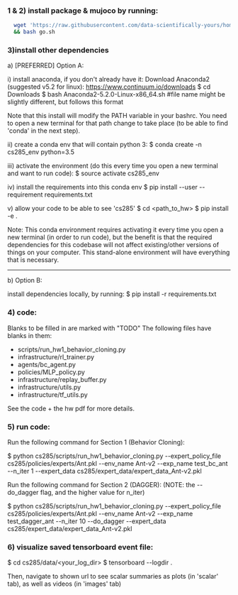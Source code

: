 
### 1 & 2) install package & mujoco by running:
```bash
  wget 'https://raw.githubusercontent.com/data-scientifically-yours/homework_fall2019/master/hw1/go.sh' \
  && bash go.sh
```

### 3)install other dependencies

a) [PREFERRED] Option A:

i) install anaconda, if you don't already have it:
Download Anaconda2 (suggested v5.2 for linux): https://www.continuum.io/downloads
$ cd Downloads
$ bash Anaconda2-5.2.0-Linux-x86_64.sh #file name might be slightly different, but follows this format

Note that this install will modify the PATH variable in your bashrc.
You need to open a new terminal for that path change to take place (to be able to find 'conda' in the next step).

ii) create a conda env that will contain python 3:
$ conda create -n cs285_env python=3.5

iii) activate the environment (do this every time you open a new terminal and want to run code):
$ source activate cs285_env

iv) install the requirements into this conda env
$ pip install --user --requirement requirements.txt

v) allow your code to be able to see 'cs285'
$ cd <path_to_hw>
$ pip install -e .

Note: This conda environment requires activating it every time you open a new terminal (in order to run code), but the benefit is that the required dependencies for this codebase will not affect existing/other versions of things on your computer. This stand-alone environment will have everything that is necessary.

-------------------

b) Option B:

install dependencies locally, by running:
$ pip install -r requirements.txt

### 4) code:

Blanks to be filled in are marked with "TODO"
The following files have blanks in them:
- scripts/run_hw1_behavior_cloning.py
- infrastructure/rl_trainer.py
- agents/bc_agent.py
- policies/MLP_policy.py
- infrastructure/replay_buffer.py
- infrastructure/utils.py
- infrastructure/tf_utils.py

See the code + the hw pdf for more details.

### 5) run code: 

Run the following command for Section 1 (Behavior Cloning):

$ python cs285/scripts/run_hw1_behavior_cloning.py --expert_policy_file cs285/policies/experts/Ant.pkl --env_name Ant-v2 --exp_name test_bc_ant --n_iter 1 --expert_data cs285/expert_data/expert_data_Ant-v2.pkl

Run the following command for Section 2 (DAGGER):
(NOTE: the --do_dagger flag, and the higher value for n_iter)

$ python cs285/scripts/run_hw1_behavior_cloning.py --expert_policy_file cs285/policies/experts/Ant.pkl --env_name Ant-v2 --exp_name test_dagger_ant --n_iter 10 --do_dagger --expert_data cs285/expert_data/expert_data_Ant-v2.pkl

### 6) visualize saved tensorboard event file:

$ cd cs285/data/<your_log_dir>
$ tensorboard --logdir .

Then, navigate to shown url to see scalar summaries as plots (in 'scalar' tab), as well as videos (in 'images' tab)
